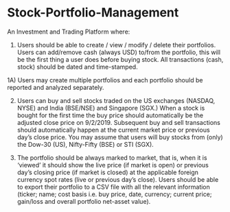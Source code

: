 # Stock-Portfolio-Management

An Investment and Trading Platform where:

1) Users should be able to create / view / modify / delete their portfolios. Users can add/remove cash (always USD) to/from the portfolio, this will be the first thing a user does before buying stock. All transactions (cash, stock) should be dated and time-stamped.

1A) Users may create multiple portfolios and each portfolio should be reported and analyzed separately.

2) Users can buy and sell stocks traded on the US exchanges (NASDAQ, NYSE) and India (BSE/NSE) and Singapore (SGX.) When a stock is bought for the first time the buy price should automatically be the adjusted close price on 9/2/2019. Subsequent buy and sell transactions should automatically happen at the current market price or previous day’s close price. You may assume that users will buy stocks from (only) the Dow-30 (US), Nifty-Fifty (BSE) or STI (SGX).

3) The portfolio should be always marked to market, that is, when it is ‘viewed’ it should show the live price (if market is open) or previous day’s closing price (if market is closed) at the applicable foreign currency spot rates (live or previous day’s close). Users should be able to export their portfolio to a CSV file with all the relevant information (ticker; name; cost basis i.e. buy price, date, currency; current price; gain/loss and overall portfolio net-asset value).
